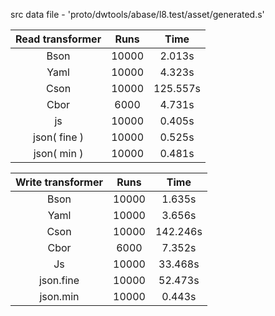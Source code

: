 src data file  - 'proto/dwtools/abase/l8.test/asset/generated.s'

| Read transformer 	| Runs 	| Time 	|
|:-----------:	|:---------:	|:------:
|    Bson     	|     10000     	|     2.013s
|    Yaml     	|     10000     	|     4.323s
|    Cson     	|     10000     	|     125.557s
|    Cbor     	|     6000     	|     4.731s
|    js     	|     10000     	|     0.405s
|    json( fine )   	|     10000     	|     0.525s
|    json( min )   	|     10000     	|     0.481s


| Write transformer 	| Runs 	| Time 	|
|:-----------:	|:---------:	|:------:
|    Bson     	|     10000     	|    1.635s
|    Yaml     	|     10000     	|    3.656s
|    Cson     	|     10000     	|    142.246s
|    Cbor     	|     6000     	|    7.352s
|    Js     	|     10000     	|    33.468s
|    json.fine   	|     10000     	|     52.473s
|    json.min   	|     10000     	|      0.443s